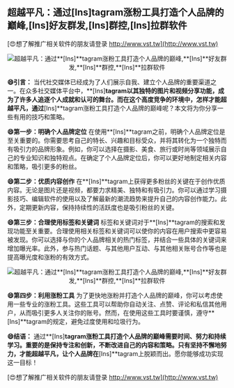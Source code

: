 ## **超越平凡：通过**[Ins]**tagram涨粉工具打造个人品牌的巅峰,**[Ins]**好友群发,**[Ins]**群控,**[Ins]**拉群软件**

[😍想了解推广相关软件的朋友请登录 http://www.vst.tw](http://www.vst.tw)

 <center><img src="https://vst.tw/MP4/tuiguang/png/7.png" alt="超越平凡：通过**[Ins]**tagram涨粉工具打造个人品牌的巅峰,**[Ins]**好友群发,**[Ins]**群控,**[Ins]**拉群软件"></center>

**😄引言：**
当代社交媒体已经成为了人们展示自我、建立个人品牌的重要渠道之一。在众多社交媒体平台中，**[Ins]**tagram以其独特的图片和视频分享功能，成为了许多人追逐个人成就和认可的舞台。而在这个高度竞争的环境中，怎样才能超越平凡，通过**[Ins]**tagram涨粉工具打造个人品牌的巅峰呢？本文将为你分享一些有用的技巧和策略。

**😄第一步：明确个人品牌定位**
在使用**[Ins]**tagram之前，明确个人品牌定位是至关重要的。你需要思考自己的特长、兴趣和目标受众，并将其转化为一个独特而有吸引力的品牌形象。例如，你可以选择在摄影、美食、旅行或时尚等领域展示自己的专业知识和独特观点。在确定了个人品牌定位后，你可以更好地制定相关内容和策略，吸引更多的粉丝。

**😄第二步：优质内容创作**
在**[Ins]**tagram上获得更多粉丝的关键在于创作优质内容。无论是图片还是视频，都要力求精美、独特和有吸引力。你可以通过学习摄影技巧、编辑软件的使用以及了解最新的潮流趋势来提升自己的内容创作能力。此外，定期更新内容，保持持续性的活跃度也是吸引粉丝的关键。

**😄第三步：合理使用标签和关键词**
标签和关键词对于**[Ins]**tagram的搜索和发现功能至关重要。合理使用相关标签和关键词可以使你的内容在用户搜索中更容易被发现。你可以选择与你的个人品牌相关的热门标签，并结合一些具体的关键词来增加曝光率。此外，参与热门话题、与其他用户互动、与其他相关账号合作等也是提高曝光度和涨粉的有效方式。

 <center><img src="https://vst.tw/MP4/tuiguang/png/1.png" alt="超越平凡：通过**[Ins]**tagram涨粉工具打造个人品牌的巅峰,**[Ins]**好友群发,**[Ins]**群控,**[Ins]**拉群软件"></center>

**😄第四步：利用涨粉工具**
为了更快地涨粉并打造个人品牌的巅峰，你可以考虑使用一些专业的涨粉工具。这些工具可以帮助你自动关注、点赞、评论和私信其他用户，从而吸引更多人关注你的账号。然而，在使用这些工具时要谨慎，遵守**[Ins]**tagram的规定，避免过度使用和垃圾行为。

**😄结语：**
通过**[Ins]**tagram涨粉工具打造个人品牌的巅峰需要时间、努力和持续学习。重要的是保持专注和创新，不断改进自己的内容和策略。只有坚持不懈地努力，才能超越平凡，让个人品牌在**[Ins]**tagram上脱颖而出。愿你能够成功实现这一目标！

[😍想了解推广相关软件的朋友请登录 http://www.vst.tw](http://www.vst.tw)



